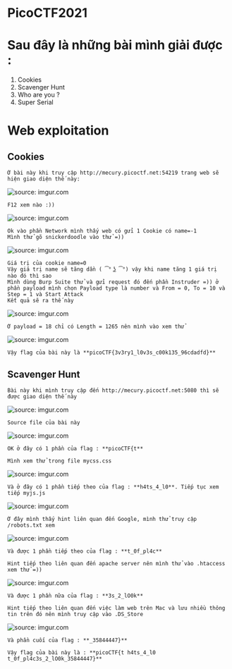# PicoCTF2021

# Sau đây là những bài mình giải được : 
  1. Cookies
  2. Scavenger Hunt
  3. Who are you ? 
  4. Super Serial 
  
# Web exploitation
  ## Cookies 
    Ở bài này khi truy cập http://mecury.picoctf.net:54219 trang web sẽ hiện giao diện thế này:
   
   <img src="https://i.imgur.com/NmcUoOv.png" title="source: imgur.com" />
    
    F12 xem nào :))
    
   <img src="https://i.imgur.com/IpRRezq.png" title="source: imgur.com" />
    
    Ok vào phần Network mình thấy web có gửi 1 Cookie có name=-1 
    Mình thử gõ snickerdoodle vào thử =)) 
    
   <img src="https://i.imgur.com/sBvOAcN.png" title="source: imgur.com" />
    
    Giá trị của cookie name=0
    Vậy giá trị name sẽ tăng dần ( ͡° ͜ʖ ͡°) vậy khi name tăng 1 giá trị nào đó thì sao 
    Mình dùng Burp Suite thử và gửi request đó đến phần Instruder =)) ở phần payload mình chọn Payload type là number và From = 0, To = 10 và Step = 1 và Start Attack 
    Kết quả sẽ ra thế này
   
   <img href="https://imgur.com/sDFleel"><img src="https://i.imgur.com/sDFleel.png" title="source: imgur.com" />
   
    Ở payload = 18 chỉ có Length = 1265 nên mình vào xem thử 
   
   <img href="https://imgur.com/ThIvUPs"><img src="https://i.imgur.com/ThIvUPs.png" title="source: imgur.com" />
   
    Vậy flag của bài này là **picoCTF{3v3ry1_l0v3s_c00k135_96cdadfd}**
   
  ## Scavenger Hunt
    Bài này khi mình truy cập đến http://mecury.picoctf.net:5080 thì sẽ được giao diện thế này
	
   <img src="https://i.imgur.com/hRkHawm.png" title="source: imgur.com" />
	
    Source file của bài này 
	
   <img src="https://i.imgur.com/pEMN53a.png" title="source: imgur.com" />
	
    OK ở đây có 1 phần của flag : **picoCTF{t**
	
    Mình xem thử trong file mycss.css
	
   <img src="https://i.imgur.com/gh5uVRu.png" title="source: imgur.com" />
	
    Và ở đây có 1 phần tiếp theo của flag : **h4ts_4_l0**. Tiếp tục xem tiếp myjs.js 
	
   <img src="https://i.imgur.com/dKhBWx1.png" title="source: imgur.com" />
	
    Ở đây mình thấy hint liên quan đến Google, mình thử truy cập /robots.txt xem 
	
   <img href="https://imgur.com/FOxYKuI"><img src="https://i.imgur.com/FOxYKuI.png" title="source: imgur.com" />
	
    Và được 1 phần tiếp theo của flag : **t_0f_pl4c** 
	
    Hint tiếp theo liên quan đến apache server nên mình thử vào .htaccess xem thử =))
	
   <img src="https://i.imgur.com/rlMScSk.png" title="source: imgur.com" />
	
    Và được 1 phần nữa của flag : **3s_2_lO0k**
	
    Hint tiếp theo liên quan đến việc làm web trên Mac và lưu nhiều thông tin trên đó nên mình truy cập vào .DS_Store
	
   <img src="https://i.imgur.com/qGPhv7Q.png" title="source: imgur.com" />
	
    Và phần cuối của flag : **_35844447}**

    Vậy flag của bài này là : **picoCTF{t h4ts_4_l0 t_0f_pl4c3s_2_lO0k_35844447}**

	
	

   
